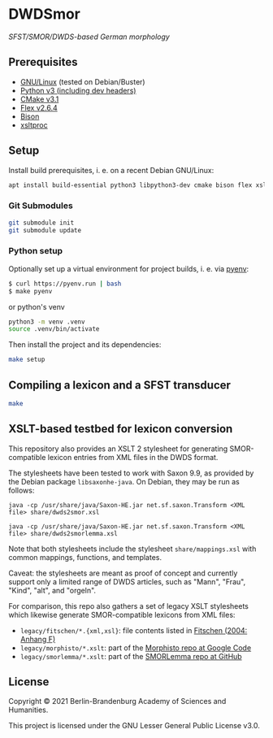 # DWDSmor

_SFST/SMOR/DWDS-based German morphology_

## Prerequisites

* [GNU/Linux](https://www.debian.org/) (tested on Debian/Buster)
* [Python v3 (including dev headers)](https://www.python.org/)
* [CMake v3.1](https://cmake.org/)
* [Flex v2.6.4](https://github.com/westes/flex)
* [Bison](https://www.gnu.org/software/bison/)
* [xsltproc](http://xmlsoft.org/xslt/)

## Setup

Install build prerequisites, i. e. on a recent Debian GNU/Linux:

```sh
apt install build-essential python3 libpython3-dev cmake bison flex xsltproc
```

### Git Submodules

```sh
git submodule init
git submodule update
```

### Python setup

Optionally set up a virtual environment for project builds, i. e. via
[pyenv](https://github.com/pyenv/pyenv):

```sh
$ curl https://pyenv.run | bash
$ make pyenv
```

or python's venv

```sh
python3 -m venv .venv
source .venv/bin/activate
```

Then install the project and its dependencies:

```sh
make setup
```
## Compiling a lexicon and a SFST transducer

```sh 
make
```

## XSLT-based testbed for lexicon conversion

This repository also provides an XSLT 2 stylesheet for generating SMOR-compatible
lexicon entries from XML files in the DWDS format.

The stylesheets have been tested to work with Saxon 9.9, as provided by the Debian
package `libsaxonhe-java`. On Debian, they may be run as follows:

    java -cp /usr/share/java/Saxon-HE.jar net.sf.saxon.Transform <XML file> share/dwds2smor.xsl

    java -cp /usr/share/java/Saxon-HE.jar net.sf.saxon.Transform <XML file> share/dwds2smorlemma.xsl

Note that both stylesheets include the stylesheet `share/mappings.xsl` with
common mappings, functions, and templates.

Caveat: the stylesheets are meant as proof of concept and currently support only
a limited range of DWDS articles, such as "Mann", "Frau", "Kind", "alt", and
"orgeln".

For comparison, this repo also gathers a set of legacy XSLT stylesheets which
likewise generate SMOR-compatible lexicons from XML files:

* `legacy/fitschen/*.{xml,xsl}`:
  file contents listed in [Fitschen (2004: Anhang F)](http://www.ims.uni-stuttgart.de/forschung/ressourcen/lexika/IMSLex/fitschendiss.pdf)
* `legacy/morphisto/*.xslt`:
  part of the [Morphisto repo at Google Code](https://code.google.com/archive/p/morphisto/)
* `legacy/smorlemma/*.xslt`:
  part of the [SMORLemma repo at GitHub](https://github.com/rsennrich/SMORLemma/)

## License

Copyright &copy; 2021 Berlin-Brandenburg Academy of Sciences and Humanities.

This project is licensed under the GNU Lesser General Public License v3.0.
